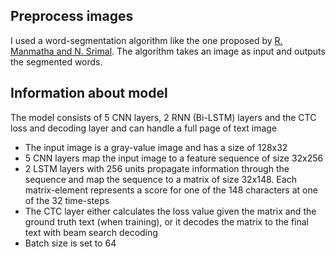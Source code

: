 ## Preprocess images
I used a word-segmentation algorithm like the one proposed by [R. Manmatha and N. Srimal](http://ciir.cs.umass.edu/pubfiles/mm-27.pdf). The algorithm takes an image as input and outputs the segmented words.
## Information about model
The model consists of 5 CNN layers, 2 RNN (Bi-LSTM) layers and the CTC loss and decoding layer and can handle a full page of text image
* The input image is a gray-value image and has a size of 128x32
* 5 CNN layers map the input image to a feature sequence of size 32x256
* 2 LSTM layers with 256 units propagate information through the sequence and map the sequence to a matrix of size 32x148. Each matrix-element represents a score for one of the 148 characters at one of the 32 time-steps
* The CTC layer either calculates the loss value given the matrix and the ground truth text (when training), or it decodes the matrix to the final text with beam search decoding
* Batch size is set to 64

